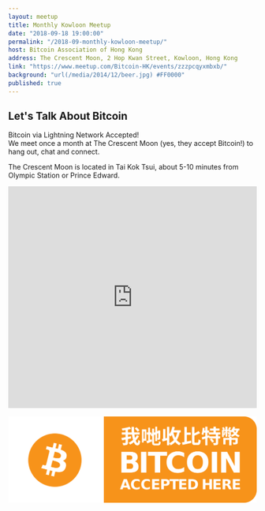 ```yaml
---
layout: meetup
title: Monthly Kowloon Meetup
date: "2018-09-18 19:00:00"
permalink: "/2018-09-monthly-kowloon-meetup/"
host: Bitcoin Association of Hong Kong
address: The Crescent Moon, 2 Hop Kwan Street, Kowloon, Hong Kong
link: "https://www.meetup.com/Bitcoin-HK/events/zzzpcqyxmbxb/"
background: "url(/media/2014/12/beer.jpg) #FF0000"
published: true
---
```


## Let's Talk About Bitcoin

Bitcoin via Lightning Network Accepted!  
We meet once a month at The Crescent Moon (yes, they accept Bitcoin!) to hang out, chat and connect.

The Crescent Moon is located in Tai Kok Tsui, about 5-10 minutes from Olympic Station or Prince Edward.

<iframe src="https://www.google.com/maps/embed?pb=!1m18!1m12!1m3!1d3690.8085481562!2d114.15856305106396!3d22.32307924763547!2m3!1f0!2f0!3f0!3m2!1i1024!2i768!4f13.1!3m3!1m2!1s0x340400b0b8620c51%3A0xecf9dbb66038a3!2sThe+Crescent+Moon!5e0!3m2!1sen!2sus!4v1484392144343" width="100%" height="450" frameborder="0" style="border:0" allowfullscreen></iframe>

<a href="https://coingate.com/pay/leonhard" rel="noopener noreferrer nofollow" target="_blank"><img alt="CoinGate Payment Button" src="/media/2017/01/accepted.png" /></a>
